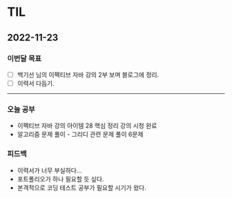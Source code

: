# TIL

## 2022-11-23



### 이번달 목표

- [ ] 백기선 님의 이펙티브 자바 강의 2부 보며 블로그에 정리.
- [ ] 이력서 다듬기.

---


### 오늘 공부

- 이펙티브 자바 강의 아이템 28 핵심 정리 강의 시청 완료
- 알고리즘 문제 풀이 - 그리디 관련 문제 풀이 6문제

### 피드백

- 이력서가 너무 부실하다...
- 포트폴리오가 하나 필요할 듯 싶다.
- 본격적으로 코딩 테스트 공부가 필요할 시기가 왔다.